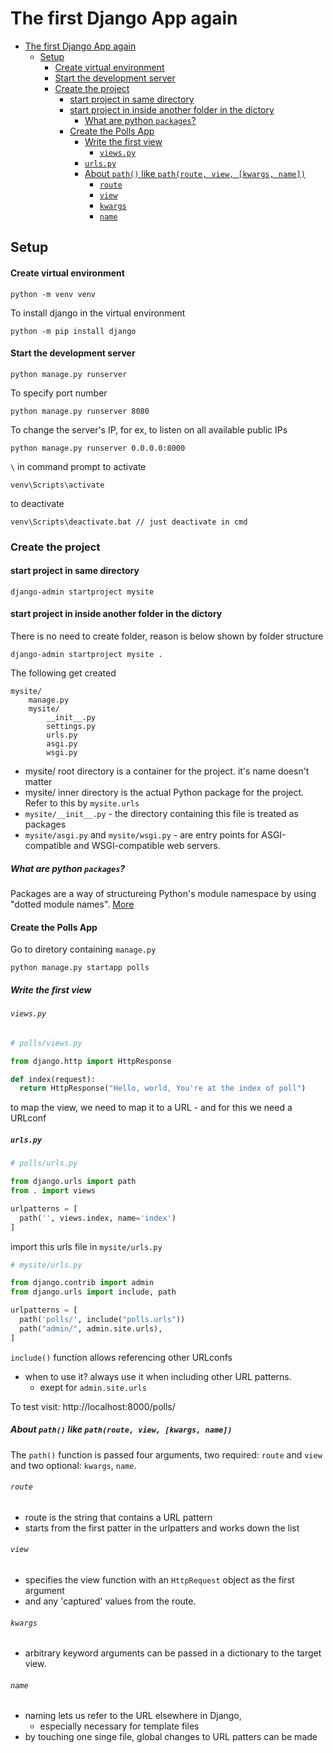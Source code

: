 # The first Django App again


- [The first Django App again](#the-first-django-app-again)
  - [Setup](#setup)
      - [Create virtual environment](#create-virtual-environment)
      - [Start the development server](#start-the-development-server)
    - [Create the project](#create-the-project)
      - [start project in same directory](#start-project-in-same-directory)
      - [start project in inside another folder in the dictory](#start-project-in-inside-another-folder-in-the-dictory)
        - [What are python `packages`?](#what-are-python-packages)
      - [Create the Polls App](#create-the-polls-app)
        - [Write the first view](#write-the-first-view)
          - [`views.py`](#viewspy)
        - [`urls.py`](#urlspy)
        - [About `path()` like `path(route, view, [kwargs, name])`](#about-path-like-pathroute-view-kwargs-name)
          - [`route`](#route)
          - [`view`](#view)
          - [`kwargs`](#kwargs)
          - [`name`](#name)


## Setup

#### Create virtual environment

```
python -m venv venv
```

To install django in the virtual environment
```
python -m pip install django
```

#### Start the development server
```
python manage.py runserver
```
To specify port number
```
python manage.py runserver 8080
```
To change the server's IP, for ex, to listen on all available public IPs
```
python manage.py runserver 0.0.0.0:8000
```
`\` in command prompt
to activate
```
venv\Scripts\activate
```
to deactivate
```
venv\Scripts\deactivate.bat // just deactivate in cmd
```

### Create the project

#### start project in same directory
```
django-admin startproject mysite
```
#### start project in inside another folder in the dictory
There is no need to create folder, reason is below shown by folder structure
```
django-admin startproject mysite .
```

The following get created
```
mysite/
    manage.py
    mysite/
        __init__.py
        settings.py
        urls.py
        asgi.py
        wsgi.py
```

- mysite/ root directory is a container for the project. it's name doesn't matter
- mysite/ inner directory is the actual Python package for the project. Refer to this by `mysite.urls`
- `mysite/__init__.py` - the directory containing this file is treated as packages
- `mysite/asgi.py` and `mysite/wsgi.py` - are entry points for ASGI-compatible and WSGI-compatible web servers.

##### What are python `packages`?
Packages are a way of structureing Python's module namespace by using "dotted module names". [More](https://docs.python.org/3/tutorial/modules.html#tut-packages)


#### Create the Polls App
Go to diretory containing `manage.py`
```
python manage.py startapp polls
```

##### Write the first view


###### `views.py`
```python
# polls/views.py

from django.http import HttpResponse

def index(request):
  return HttpResponse("Hello, world, You're at the index of poll")
```
to map the view, we need to map it to a URL - and for this we need a URLconf

##### `urls.py`
```py
# polls/urls.py

from django.urls import path
from . import views

urlpatterns = [
  path('', views.index, name='index')
]
```
import this urls file in `mysite/urls.py`
```py
# mysite/urls.py

from django.contrib import admin
from django.urls import include, path

urlpatterns = [
  path('polls/', include("polls.urls"))
  path("admin/", admin.site.urls), 
]
```
`include()` function allows referencing other URLconfs
  - when to use it? always use it when including other URL patterns. 
    - exept for `admin.site.urls`

To test visit: http://localhost:8000/polls/

##### About `path()` like `path(route, view, [kwargs, name])`

The `path()` function is passed four arguments, two required: `route` and `view` and two optional: `kwargs`, `name`.

###### `route` 
- route is the string that contains a URL pattern
- starts from the first patter in the urlpatters and works down the list
###### `view`
- specifies the view function with an `HttpRequest` object as the first argument
- and any 'captured' values from the route.

###### `kwargs`
- arbitrary keyword arguments can be passed in a dictionary to the target view.

###### `name`
- naming lets us refer to the URL elsewhere in Django, 
  - especially necessary for template files
- by touching one singe file, global changes to URL patters can be made